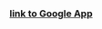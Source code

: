 ### [link to Google App](https://console.developers.google.com/apis/credentials?project=simple-piskel-clone-264223&supportedpurview=project)
